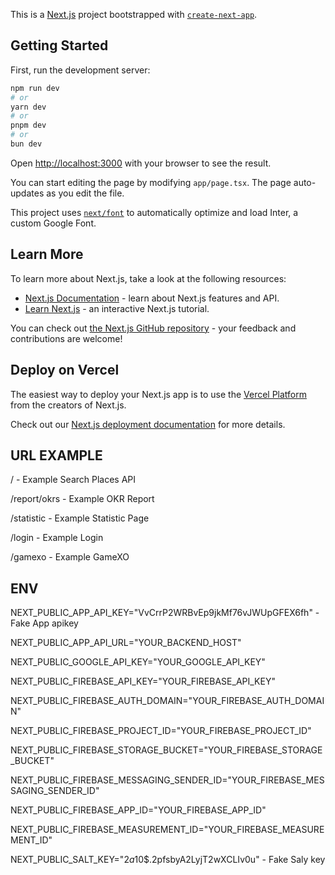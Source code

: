 This is a [Next.js](https://nextjs.org/) project bootstrapped with [`create-next-app`](https://github.com/vercel/next.js/tree/canary/packages/create-next-app).

## Getting Started

First, run the development server:

```bash
npm run dev
# or
yarn dev
# or
pnpm dev
# or
bun dev
```

Open [http://localhost:3000](http://localhost:3000) with your browser to see the result.

You can start editing the page by modifying `app/page.tsx`. The page auto-updates as you edit the file.

This project uses [`next/font`](https://nextjs.org/docs/basic-features/font-optimization) to automatically optimize and load Inter, a custom Google Font.

## Learn More

To learn more about Next.js, take a look at the following resources:

- [Next.js Documentation](https://nextjs.org/docs) - learn about Next.js features and API.
- [Learn Next.js](https://nextjs.org/learn) - an interactive Next.js tutorial.

You can check out [the Next.js GitHub repository](https://github.com/vercel/next.js/) - your feedback and contributions are welcome!

## Deploy on Vercel

The easiest way to deploy your Next.js app is to use the [Vercel Platform](https://vercel.com/new?utm_medium=default-template&filter=next.js&utm_source=create-next-app&utm_campaign=create-next-app-readme) from the creators of Next.js.

Check out our [Next.js deployment documentation](https://nextjs.org/docs/deployment) for more details.

## URL EXAMPLE

/ - Example Search Places API

/report/okrs - Example OKR Report  

/statistic - Example Statistic Page

/login - Example Login

/gamexo - Example GameXO

## ENV

NEXT_PUBLIC_APP_API_KEY="VvCrrP2WRBvEp9jkMf76vJWUpGFEX6fh" - Fake App apikey

NEXT_PUBLIC_APP_API_URL="YOUR_BACKEND_HOST"

NEXT_PUBLIC_GOOGLE_API_KEY="YOUR_GOOGLE_API_KEY"

NEXT_PUBLIC_FIREBASE_API_KEY="YOUR_FIREBASE_API_KEY"

NEXT_PUBLIC_FIREBASE_AUTH_DOMAIN="YOUR_FIREBASE_AUTH_DOMAIN"

NEXT_PUBLIC_FIREBASE_PROJECT_ID="YOUR_FIREBASE_PROJECT_ID"

NEXT_PUBLIC_FIREBASE_STORAGE_BUCKET="YOUR_FIREBASE_STORAGE_BUCKET"

NEXT_PUBLIC_FIREBASE_MESSAGING_SENDER_ID="YOUR_FIREBASE_MESSAGING_SENDER_ID"

NEXT_PUBLIC_FIREBASE_APP_ID="YOUR_FIREBASE_APP_ID"

NEXT_PUBLIC_FIREBASE_MEASUREMENT_ID="YOUR_FIREBASE_MEASUREMENT_ID"

NEXT_PUBLIC_SALT_KEY="$2a$10$.2pfsbyA2LyjT2wXCLIv0u" - Fake Saly key

